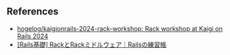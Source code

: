 ## References

- [hogelog/kaigionrails-2024-rack-workshop: Rack workshop at Kaigi on Rails 2024](https://github.com/hogelog/kaigionrails-2024-rack-workshop)
- [[Rails基礎] RackとRackミドルウェア｜Railsの練習帳](https://zenn.dev/igaiga/books/rails-practice-note/viewer/rack_middleware_and_rack)
